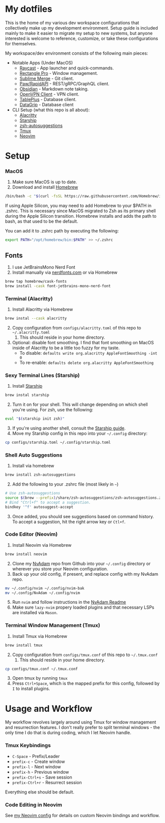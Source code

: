 # My dotfiles

This is the home of my various dev workspace configurations that collectively make up my development environment. Setup guide is included mainly to make it easier to migrate my setup to new systems, but anyone interested is welcome to reference, customize, or take these configurations for themselves.

My workspace/dev environment consists of the following main pieces:

- Notable Apps (Under MacOS)
  - [Raycast](https://www.raycast.com/) - App launcher and quick-commands.
  - [Rectangle Pro](https://rectangleapp.com/pro) - Window management.
  - [Sublime Merge](https://www.sublimemerge.com/) - Git client.
  - [Paw/RapidAPI](https://paw.cloud/) - REST/gRPC/GraphQL client.
  - [Obsidian](https://obsidian.md/) - Markdown note taking.
  - [OpenVPN Client](https://openvpn.net/client/) - VPN client.
  - [TablePlus](https://tableplus.com/) - Database client.
  - [DataGrip](https://www.jetbrains.com/datagrip/?var=light) - Database client
- CLI Setup (what this repo is all about):
  - [Alacritty](https://www.alacritty.org/)
  - [Starship](https://starship.rs/)
  - [zsh-autosuggestions](https://github.com/zsh-users/zsh-autosuggestions)
  - [Tmux](https://github.com/tmux/tmux/wiki/Getting-Started)
  - [Neovim](https://neovim.io/)

# Setup

### MacOS

1.  Make sure MacOS is up to date.
2.  Download and install [Homebrew](https://brew.sh/)

```bash
/bin/bash -c "$(curl -fsSL https://raw.githubusercontent.com/Homebrew/install/HEAD/install.sh)"
```

If using Apple Silicon, you may need to add Homebrew to your $PATH in .zshrc. This is necessary
since MacOS migrated to Zsh as its primary shell during the Apple Silicon transition. Homebrew installs
and adds the path to bash, as that used to be the default.

You can add it to .zshrc path by executing the following:

```bash
export PATH="/opt/homebrew/bin:$PATH" >> ~/.zshrc
```

## Fonts

1.  I use JetBrainsMono Nerd Font
2.  Install manually via [nerdfonts.com](https://www.nerdfonts.com/font-downloads) or via Homebrew

```bash
brew tap homebrew/cask-fonts
brew install -cask font-jetbrains-mono-nerd-font
```

### Terminal (Alacritty)

1.  Install Alacritty via Homebrew

```bash
brew instal --cask alacritty
```

2.  Copy configuration from `configs/alacritty.toml` of this repo to `~/.alacritty.toml`
    1. This should reside in your home directory.
3.  Optional: disable font smoothing. I find that font smoothing on MacOS inside of Alacritty to be a little too fuzzy for my taste.
    - To disable: `defaults write org.alacritty AppleFontSmoothing -int 0`
    - To re-enable: `defaults delete org.alacritty AppleFontSmoothing`

### Sexy Terminal Lines (Starship)

1.  Install [Starship](https://starship.rs/)

```bash
brew instal starship
```

2. Turn it on for your shell. This will change depending on which shell you're using. For zsh, use the following:

```bash
eval "$(starship init zsh)"
```

3. If you're using another shell, consult the [Starship guide](https://starship.rs/guide/#step-2-set-up-your-shell-to-use-starship).
4. Move my Starship config in this repo into your `~/.config` directory:

```bash
cp configs/starship.toml ~/.config/starship.toml
```

### Shell Auto Suggestions

1. Install via homebrew

```bash
brew install zsh-autosuggestions
```

2. Add the following to your .zshrc file (most likely in `~`)

```bash
# Use zsh-autosuggestions
source $(brew --prefix)/share/zsh-autosuggestions/zsh-autosuggestions.zsh
# Bind "Ctrl+f" to accept a suggestion.
bindkey '^f' autosuggest-accept
```

3. Once added, you should see suggestions based on command history. To accept a suggestion, hit the right arrow key or `Ctl+f`.

### Code Editor (Neovim)

1.  Install Neovim via Homebrew

```bash
brew install neovim
```

2. Clone my [NvAdam](https://github.com/adamtmorgan/NvAdam) repo from Github into your `~/.config` directory or wherever you store your Neovim configuration.
3. Back up your old config, if present, and replace config with my NvAdam repo.

```bash
mv ~/.config/nvim ~/.config/nvim-bak
mv ~/.config/NvAdam ~/.config/nvim
```

5. Run `nvim` and follow instructions in the [NvAdam Readme](https://github.com/adamtmorgan/NvAdam)
6. Make sure `lazy-nvim` propery loaded plugins and that necessary LSPs are installed via `Mason`.

### Terminal Window Management (Tmux)

1.  Install Tmux via Homebrew

```bash
brew install tmux
```

2.  Copy configuration from `configs/tmux.conf` of this repo to `~/.tmux.conf`
    1. This should reside in your home directory.

```bash
cp configs/tmux.conf ~/.tmux.conf
```

3.  Open tmux by running `tmux`
4.  Press `Ctrl+Space`, which is the mapped prefix for this config, followed by `I` to install plugins.

# Usage and Workflow

My workflow revolves largely around using Tmux for window management and resurrection features. I don't really prefer to split terminal windows - the only time I do that is during coding, which I let Neovim handle.

### Tmux Keybindings

- `C-Space` - Prefix/Leader
- `prefix-c` - Create window
- `prefix-l` - Next window
- `prefix-h` - Previous window
- `prefix-Ctrl+s` - Save session
- `prefix-Ctrl+r` - Resurrect session

Everything else should be default.

### Code Editing in Neovim

See [my Neovim config](https://github.com/adamtmorgan/NvAdam) for details on custom Neovim bindings and workflow.
